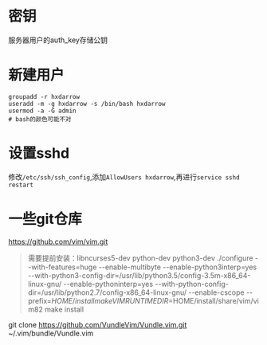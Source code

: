 # 密钥
服务器用户的auth\_key存储公钥

# 新建用户
```shell
groupadd -r hxdarrow
useradd -m -g hxdarrow -s /bin/bash hxdarrow
usermod -a -G admin
# bash的颜色可能不对
```

# 设置sshd
修改`/etc/ssh/ssh_config`,添加`AllowUsers hxdarrow`,再进行`service sshd restart`

# 一些git仓库
https://github.com/vim/vim.git
> 需要提前安装：libncurses5-dev python-dev python3-dev
> ./configure --with-features=huge --enable-multibyte --enable-python3interp=yes --with-python3-config-dir=/usr/lib/python3.5/config-3.5m-x86\_64-linux-gnu/ --enable-pythoninterp=yes --with-python-config-dir=/usr/lib/python2.7/config-x86\_64-linux-gnu/ --enable-cscope --prefix=$HOME/install
> make VIMRUNTIMEDIR=$HOME/install/share/vim/vim82
> make install

git clone https://github.com/VundleVim/Vundle.vim.git ~/.vim/bundle/Vundle.vim

